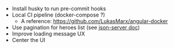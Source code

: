 - Install husky to run pre-commit hooks
- Local CI pipeline (docker-compose ?)
  - A reference: https://github.com/LukasMarx/angular-docker
- Use pagination for heroes list (see [json-server doc](https://www.npmjs.com/package/json-server))
- Improve loading message UX
- Center the UI
